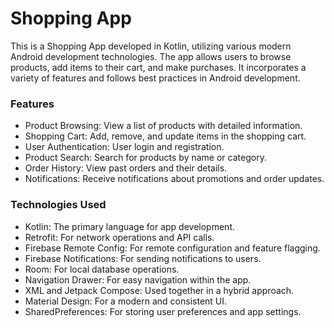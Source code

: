 
# Shopping App

This is a Shopping App developed in Kotlin, utilizing various modern Android development technologies. The app allows users to browse products, add items to their cart, and make purchases. It incorporates a variety of features and follows best practices in Android development.

### Features

- Product Browsing: View a list of products with detailed information.
- Shopping Cart: Add, remove, and update items in the shopping cart.
- User Authentication: User login and registration.
- Product Search: Search for products by name or category.
- Order History: View past orders and their details.
- Notifications: Receive notifications about promotions and order updates.

### Technologies Used
- Kotlin: The primary language for app development.
- Retrofit: For network operations and API calls.
- Firebase Remote Config: For remote configuration and feature flagging.
- Firebase Notifications: For sending notifications to users.
- Room: For local database operations.
- Navigation Drawer: For easy navigation within the app.
- XML and Jetpack Compose: Used together in a hybrid approach.
- Material Design: For a modern and consistent UI.
- SharedPreferences: For storing user preferences and app settings.
